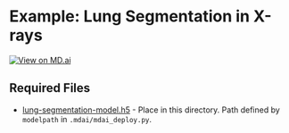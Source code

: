 # Example: Lung Segmentation in X-rays

[![View on MD.ai](https://mdai-assets.s3.amazonaws.com/logo/github_badge.svg)](https://public.md.ai/annotator/project/aGq4k6NW)

## Required Files

- [lung-segmentation-model.h5](https://mdai-assets.s3.amazonaws.com/github/mdai/model-deploy/examples/lung-segmentation/lung-segmentation-model.h5) - Place in this directory. Path defined by `modelpath` in `.mdai/mdai_deploy.py`.
